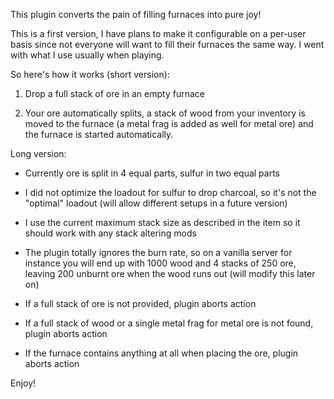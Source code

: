 This plugin converts the pain of filling furnaces into pure joy!


This is a first version, I have plans to make it configurable on a per-user basis since not everyone will want to fill their furnaces the same way. I went with what I use usually when playing.


So here's how it works (short version):


1. Drop a full stack of ore in an empty furnace

2. Your ore automatically splits, a stack of wood from your inventory is moved to the furnace (a metal frag is added as well for metal ore) and the furnace is started automatically.


Long version:


- Currently ore is split in 4 equal parts, sulfur in two equal parts

- I did not optimize the loadout for sulfur to drop charcoal, so it's not the "optimal" loadout (will allow different setups in a future version)

- I use the current maximum stack size as described in the item so it should work with any stack altering mods

- The plugin totally ignores the burn rate, so on a vanilla server for instance you will end up with 1000 wood and 4 stacks of 250 ore, leaving 200 unburnt ore when the wood runs out (will modify this later on)

- If a full stack of ore is not provided, plugin aborts action

- If a full stack of wood or a single metal frag for metal ore is not found, plugin aborts action

- If the furnace contains anything at all when placing the ore, plugin aborts action


Enjoy!